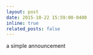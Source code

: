 ```yaml
---
layout: post
date: 2015-10-22 15:59:00-0400
inline: true
related_posts: false
---
```


a simple announcement
